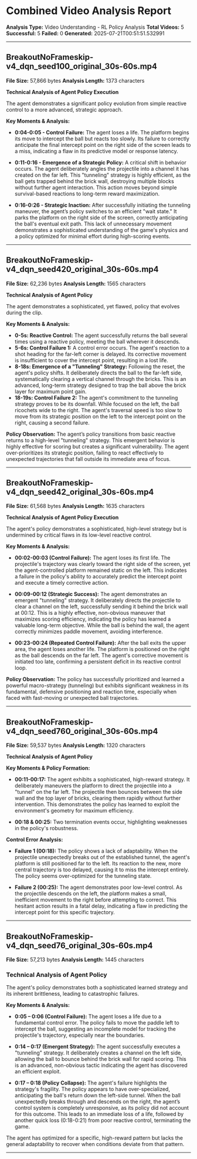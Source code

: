 # Combined Video Analysis Report

**Analysis Type:** Video Understanding - RL Policy Analysis
**Total Videos:** 5
**Successful:** 5
**Failed:** 0
**Generated:** 2025-07-21T00:51:51.532991

---

## BreakoutNoFrameskip-v4_dqn_seed100_original_30s-60s.mp4

**File Size:** 57,866 bytes
**Analysis Length:** 1373 characters

**Technical Analysis of Agent Policy Execution**

The agent demonstrates a significant policy evolution from simple reactive control to a more advanced, strategic approach.

**Key Moments & Analysis:**

*   **0:04-0:05 - Control Failure:** The agent loses a life. The platform begins its move to intercept the ball but reacts too slowly. Its failure to correctly anticipate the final intercept point on the right side of the screen leads to a miss, indicating a flaw in its predictive model or response latency.

*   **0:11-0:16 - Emergence of a Strategic Policy:** A critical shift in behavior occurs. The agent deliberately angles the projectile into a channel it has created on the far left. This "tunneling" strategy is highly efficient, as the ball gets trapped behind the brick wall, destroying multiple blocks without further agent interaction. This action moves beyond simple survival-based reactions to long-term reward maximization.

*   **0:16-0:26 - Strategic Inaction:** After successfully initiating the tunneling maneuver, the agent’s policy switches to an efficient "wait state." It parks the platform on the right side of the screen, correctly anticipating the ball's eventual exit path. This lack of unnecessary movement demonstrates a sophisticated understanding of the game's physics and a policy optimized for minimal effort during high-scoring events.

---

## BreakoutNoFrameskip-v4_dqn_seed420_original_30s-60s.mp4

**File Size:** 62,236 bytes
**Analysis Length:** 1565 characters

**Technical Analysis of Agent Policy**

The agent demonstrates a sophisticated, yet flawed, policy that evolves during the clip.

**Key Moments & Analysis:**

*   **0-5s: Reactive Control:** The agent successfully returns the ball several times using a reactive policy, meeting the ball wherever it descends.
*   **5-6s: Control Failure 1:** A control error occurs. The agent's reaction to a shot heading for the far-left corner is delayed. Its corrective movement is insufficient to cover the intercept point, resulting in a lost life.
*   **8-18s: Emergence of a "Tunneling" Strategy:** Following the reset, the agent's policy shifts. It deliberately directs the ball to the far-left side, systematically clearing a vertical channel through the bricks. This is an advanced, long-term strategy designed to trap the ball above the brick layer for maximum point gain.
*   **18-19s: Control Failure 2:** The agent's commitment to the tunneling strategy proves to be its downfall. While focused on the left, the ball ricochets wide to the right. The agent's traversal speed is too slow to move from its strategic position on the left to the intercept point on the right, causing a second failure.

**Policy Observation:**
The agent’s policy transitions from basic reactive returns to a high-level "tunneling" strategy. This emergent behavior is highly effective for scoring but creates a significant vulnerability. The agent over-prioritizes its strategic position, failing to react effectively to unexpected trajectories that fall outside its immediate area of focus.

---

## BreakoutNoFrameskip-v4_dqn_seed42_original_30s-60s.mp4

**File Size:** 61,568 bytes
**Analysis Length:** 1635 characters

**Technical Analysis of Agent Policy Execution**

The agent's policy demonstrates a sophisticated, high-level strategy but is undermined by critical flaws in its low-level reactive control.

**Key Moments & Analysis:**

*   **00:02-00:03 (Control Failure):** The agent loses its first life. The projectile's trajectory was clearly toward the right side of the screen, yet the agent-controlled platform remained static on the left. This indicates a failure in the policy's ability to accurately predict the intercept point and execute a timely corrective action.

*   **00:09-00:12 (Strategic Success):** The agent demonstrates an emergent "tunneling" strategy. It deliberately directs the projectile to clear a channel on the left, successfully sending it behind the brick wall at 00:12. This is a highly effective, non-obvious maneuver that maximizes scoring efficiency, indicating the policy has learned a valuable long-term objective. While the ball is behind the wall, the agent correctly minimizes paddle movement, avoiding interference.

*   **00:23-00:24 (Repeated Control Failure):** After the ball exits the upper area, the agent loses another life. The platform is positioned on the right as the ball descends on the far left. The agent's corrective movement is initiated too late, confirming a persistent deficit in its reactive control loop.

**Policy Observation:**
The policy has successfully prioritized and learned a powerful macro-strategy (tunneling) but exhibits significant weakness in its fundamental, defensive positioning and reaction time, especially when faced with fast-moving or unexpected ball trajectories.

---

## BreakoutNoFrameskip-v4_dqn_seed760_original_30s-60s.mp4

**File Size:** 59,537 bytes
**Analysis Length:** 1320 characters

**Technical Analysis of Agent Policy**

**Key Moments & Policy Formation:**

*   **00:11-00:17:** The agent exhibits a sophisticated, high-reward strategy. It deliberately maneuvers the platform to direct the projectile into a "tunnel" on the far left. The projectile then bounces between the side wall and the top layer of bricks, clearing them rapidly without further intervention. This demonstrates the policy has learned to exploit the environment's geometry for maximum efficiency.

*   **00:18 & 00:25:** Two termination events occur, highlighting weaknesses in the policy's robustness.

**Control Error Analysis:**

*   **Failure 1 (00:18):** The policy shows a lack of adaptability. When the projectile unexpectedly breaks out of the established tunnel, the agent's platform is still positioned far to the left. Its reaction to the new, more central trajectory is too delayed, causing it to miss the intercept entirely. The policy seems over-optimized for the tunneling state.

*   **Failure 2 (00:25):** The agent demonstrates poor low-level control. As the projectile descends on the left, the platform makes a small, inefficient movement to the right before attempting to correct. This hesitant action results in a fatal delay, indicating a flaw in predicting the intercept point for this specific trajectory.

---

## BreakoutNoFrameskip-v4_dqn_seed76_original_30s-60s.mp4

**File Size:** 57,213 bytes
**Analysis Length:** 1445 characters

### Technical Analysis of Agent Policy

The agent's policy demonstrates both a sophisticated learned strategy and its inherent brittleness, leading to catastrophic failures.

**Key Moments & Analysis:**

*   **0:05 – 0:06 (Control Failure):** The agent loses a life due to a fundamental control error. The policy fails to move the paddle left to intercept the ball, suggesting an incomplete model for tracking the projectile's trajectory, especially near the boundaries.

*   **0:14 – 0:17 (Emergent Strategy):** The agent successfully executes a "tunneling" strategy. It deliberately creates a channel on the left side, allowing the ball to bounce behind the brick wall for rapid scoring. This is an advanced, non-obvious tactic indicating the agent has discovered an efficient exploit.

*   **0:17 – 0:18 (Policy Collapse):** The agent's failure highlights the strategy's fragility. The policy appears to have over-specialized, anticipating the ball's return down the left-side tunnel. When the ball unexpectedly breaks through and descends on the right, the agent’s control system is completely unresponsive, as its policy did not account for this outcome. This leads to an immediate loss of a life, followed by another quick loss (0:18-0:21) from poor reactive control, terminating the game.

The agent has optimized for a specific, high-reward pattern but lacks the general adaptability to recover when conditions deviate from that pattern.

---

